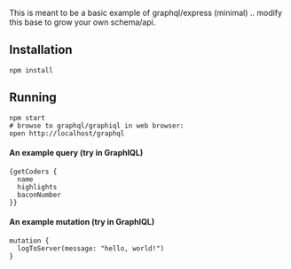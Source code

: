 
This is meant to be a basic example of graphql/express (minimal) .. modify this base to grow your own schema/api.

## Installation
```
npm install
```

## Running
```
npm start
# browse to graphql/graphiql in web browser:
open http://localhost/graphql
```

#### An example query (try in GraphIQL)

```
{getCoders {
  name
  highlights
  baconNumber
}}
```

#### An example mutation (try in GraphIQL)

```
mutation {
  logToServer(message: "hello, world!")
}
```

